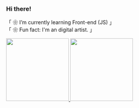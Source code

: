 ### Hi there!

「 ❀ I’m currently learning Front-end (JS) 」
<br>
「 ❀ Fun fact: I'm an digital artist. 」


<div class="stats" align=": center;">
 <a href="https://github.com/Ereyzeel">
 <img height="170px" padding="2px"  src="https://github-readme-stats.vercel.app/api?username=Ereyzeel&show_icons=true&theme=synthwave"><!--GitHUb stats-->
 <img height="170px" padding="2px"  src="https://github-readme-stats.vercel.app/api/top-langs/?username=Ereyzeel&layout=compact&langs_count=7&theme=synthwave"><!--Codes i use-->
</div> <!--stats-->



